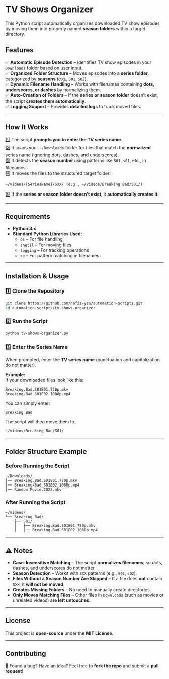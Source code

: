 # **TV Shows Organizer**  

This Python script automatically organizes downloaded TV show episodes by moving them into properly named **season folders** within a target directory.  

## **Features**  

✅ **Automatic Episode Detection** – Identifies TV show episodes in your `Downloads` folder based on user input.  
✅ **Organized Folder Structure** – Moves episodes into a **series folder**, categorized by **seasons** (e.g., `S01`, `S02`).  
✅ **Dynamic Filename Handling** – Works with filenames containing **dots, underscores, or dashes** by normalizing them.  
✅ **Auto-Creation of Folders** – If the **series or season folder** doesn’t exist, the script **creates them automatically**.  
✅ **Logging Support** – Provides **detailed logs** to track moved files.  

---

## **How It Works**  

1️⃣ The script **prompts you to enter the TV series name**.  
2️⃣ It scans your `~/Downloads` folder for files that match the **normalized** series name (ignoring dots, dashes, and underscores).  
3️⃣ It detects the **season number** using patterns like `S01`, `s01`, etc., in filenames.  
4️⃣ It moves the files to the structured target folder:  
   ```
   ~/videos/{SeriesName}/SXX/ (e.g., ~/videos/Breaking Bad/S01/)
   ```  
5️⃣ If the **series or season folder doesn’t exist**, it **automatically creates it**.  

---

## **Requirements**  

- **Python 3.x**  
- **Standard Python Libraries Used:**  
  - `os` – For file handling  
  - `shutil` – For moving files  
  - `logging` – For tracking operations  
  - `re` – For pattern matching in filenames  

---

## **Installation & Usage**  

### **1️⃣ Clone the Repository**  
```bash
git clone https://github.com/hafiz-yss/automation-scripts.git
cd automation-scripts/tv-shows-organizer
```

### **2️⃣ Run the Script**  
```bash
python tv-shows-organizer.py
```

### **3️⃣ Enter the Series Name**  
When prompted, enter the **TV series name** (punctuation and capitalization do not matter).  

**Example:**  
If your downloaded files look like this:  
```
Breaking.Bad.S01E01.720p.mkv  
Breaking-Bad_S01E02_1080p.mp4  
```
You can simply enter:  
```
Breaking Bad
```
The script will then move them to:  
```
~/videos/Breaking Bad/S01/
```

---

## **Folder Structure Example**  

### **Before Running the Script**  
```
~/Downloads/  
│── Breaking.Bad.S01E01.720p.mkv  
│── Breaking-Bad_S01E02_1080p.mp4  
│── Random.Movie.2023.mkv  
```

### **After Running the Script**  
```
~/videos/  
└── Breaking Bad/  
    ├── S01/  
    │   ├── Breaking.Bad.S01E01.720p.mkv  
    │   ├── Breaking-Bad_S01E02_1080p.mp4  
```

---

## **⚠️ Notes**  

- **Case-Insensitive Matching** – The script **normalizes filenames**, so dots, dashes, and underscores do not matter.  
- **Season Detection** – Works with `SXX` patterns (e.g., `S01`, `s02`).  
- **Files Without a Season Number Are Skipped** – If a file does **not** contain `SXX`, it **will not be moved**.  
- **Creates Missing Folders** – No need to manually create directories.  
- **Only Moves Matching Files** – Other files in `Downloads` (such as movies or unrelated videos) **are left untouched**.  

---

## **License**  

This project is **open-source** under the **MIT License**.  

---

## **Contributing**  

🔹 Found a bug? Have an idea? Feel free to **fork the repo** and submit a **pull request**!  

